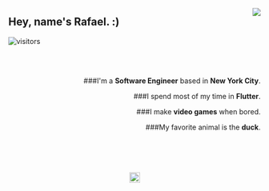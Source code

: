 
<a href="https://twitter.com/remsaka" ><img align="right" src="https://user-images.githubusercontent.com/7101404/154217545-0c669ac8-d3ab-41a0-aa6d-456d44079a12.png"></img></a>

## Hey, name's Rafael. :)

![visitors](https://visitor-badge-reloaded.herokuapp.com/badge?page_id=rafaelcolladojr.rafaelcolladojr&color=00cf00)

<div align="right">

</br>

</br>

###I'm a **Software Engineer** based in **New York City**.


###I spend most of my time in **Flutter**.


###I make **video games** when bored.


###My favorite animal is the **duck**.

</br>
</br>
</br>
</br>

</div>

<div align="center">
<img width="21px" src="https://user-images.githubusercontent.com/7101404/154202000-86d49901-a42e-4025-b5ce-75c2b5da3e7c.png"></img>
</div>
